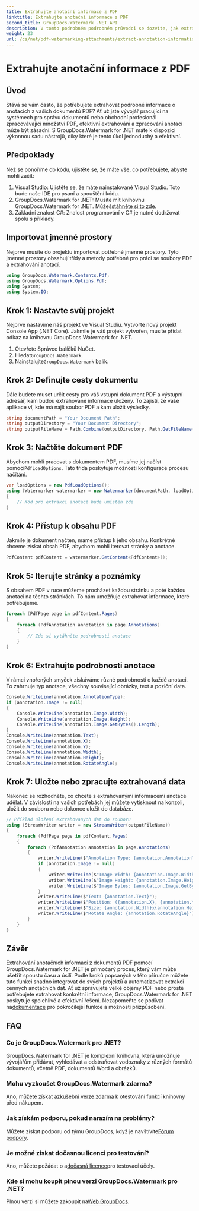 ```yaml
---
title: Extrahujte anotační informace z PDF
linktitle: Extrahujte anotační informace z PDF
second_title: GroupDocs.Watermark .NET API
description: V tomto podrobném podrobném průvodci se dozvíte, jak extrahovat informace o anotacích z dokumentů PDF pomocí GroupDocs.Watermark for .NET.
weight: 23
url: /cs/net/pdf-watermarking-attachments/extract-annotation-information-pdf/
---
```


# Extrahujte anotační informace z PDF

## Úvod
Stává se vám často, že potřebujete extrahovat podrobné informace o anotacích z vašich dokumentů PDF? Ať už jste vývojář pracující na systémech pro správu dokumentů nebo obchodní profesionál zpracovávající množství PDF, efektivní extrahování a zpracování anotací může být zásadní. S GroupDocs.Watermark for .NET máte k dispozici výkonnou sadu nástrojů, díky které je tento úkol jednoduchý a efektivní.
## Předpoklady
Než se ponoříme do kódu, ujistěte se, že máte vše, co potřebujete, abyste mohli začít:
1. Visual Studio: Ujistěte se, že máte nainstalované Visual Studio. Toto bude naše IDE pro psaní a spouštění kódu.
2.  GroupDocs.Watermark for .NET: Musíte mít knihovnu GroupDocs.Watermark for .NET. Můžeš[stáhněte si to zde](https://releases.groupdocs.com/Watermark/net/).
3. Základní znalost C#: Znalost programování v C# je nutné dodržovat spolu s příklady.
## Importovat jmenné prostory
Nejprve musíte do projektu importovat potřebné jmenné prostory. Tyto jmenné prostory obsahují třídy a metody potřebné pro práci se soubory PDF a extrahování anotací.
```csharp
using GroupDocs.Watermark.Contents.Pdf;
using GroupDocs.Watermark.Options.Pdf;
using System;
using System.IO;
```
## Krok 1: Nastavte svůj projekt
Nejprve nastavíme náš projekt ve Visual Studiu. Vytvořte nový projekt Console App (.NET Core). Jakmile je váš projekt vytvořen, musíte přidat odkaz na knihovnu GroupDocs.Watermark for .NET.
1. Otevřete Správce balíčků NuGet.
2.  Hledat`GroupDocs.Watermark`.
3.  Nainstalujte`GroupDocs.Watermark` balík.
## Krok 2: Definujte cesty dokumentu
Dále budete muset určit cesty pro váš vstupní dokument PDF a výstupní adresář, kam budou extrahované informace uloženy. To zajistí, že vaše aplikace ví, kde má najít soubor PDF a kam uložit výsledky.
```csharp
string documentPath = "Your Document Path";
string outputDirectory = "Your Document Directory";
string outputFileName = Path.Combine(outputDirectory, Path.GetFileName(documentPath));
```
## Krok 3: Načtěte dokument PDF
 Abychom mohli pracovat s dokumentem PDF, musíme jej načíst pomocí`PdfLoadOptions`. Tato třída poskytuje možnosti konfigurace procesu načítání.
```csharp
var loadOptions = new PdfLoadOptions();
using (Watermarker watermarker = new Watermarker(documentPath, loadOptions))
{
    // Kód pro extrakci anotací bude umístěn zde
}
```
## Krok 4: Přístup k obsahu PDF
Jakmile je dokument načten, máme přístup k jeho obsahu. Konkrétně chceme získat obsah PDF, abychom mohli iterovat stránky a anotace.
```csharp
PdfContent pdfContent = watermarker.GetContent<PdfContent>();
```
## Krok 5: Iterujte stránky a poznámky
S obsahem PDF v ruce můžeme procházet každou stránku a poté každou anotaci na těchto stránkách. To nám umožňuje extrahovat informace, které potřebujeme.
```csharp
foreach (PdfPage page in pdfContent.Pages)
{
    foreach (PdfAnnotation annotation in page.Annotations)
    {
        // Zde si vytáhněte podrobnosti anotace
    }
}
```
## Krok 6: Extrahujte podrobnosti anotace
V rámci vnořených smyček získáváme různé podrobnosti o každé anotaci. To zahrnuje typ anotace, všechny související obrázky, text a poziční data.
```csharp
Console.WriteLine(annotation.AnnotationType);
if (annotation.Image != null)
{
    Console.WriteLine(annotation.Image.Width);
    Console.WriteLine(annotation.Image.Height);
    Console.WriteLine(annotation.Image.GetBytes().Length);
}
Console.WriteLine(annotation.Text);
Console.WriteLine(annotation.X);
Console.WriteLine(annotation.Y);
Console.WriteLine(annotation.Width);
Console.WriteLine(annotation.Height);
Console.WriteLine(annotation.RotateAngle);
```
## Krok 7: Uložte nebo zpracujte extrahovaná data
Nakonec se rozhodněte, co chcete s extrahovanými informacemi anotace udělat. V závislosti na vašich potřebách jej můžete vytisknout na konzoli, uložit do souboru nebo dokonce uložit do databáze.
```csharp
// Příklad uložení extrahovaných dat do souboru
using (StreamWriter writer = new StreamWriter(outputFileName))
{
    foreach (PdfPage page in pdfContent.Pages)
    {
        foreach (PdfAnnotation annotation in page.Annotations)
        {
            writer.WriteLine($"Annotation Type: {annotation.AnnotationType}");
            if (annotation.Image != null)
            {
                writer.WriteLine($"Image Width: {annotation.Image.Width}");
                writer.WriteLine($"Image Height: {annotation.Image.Height}");
                writer.WriteLine($"Image Bytes: {annotation.Image.GetBytes().Length}");
            }
            writer.WriteLine($"Text: {annotation.Text}");
            writer.WriteLine($"Position: ({annotation.X}, {annotation.Y})");
            writer.WriteLine($"Size: {annotation.Width}x{annotation.Height}");
            writer.WriteLine($"Rotate Angle: {annotation.RotateAngle}");
        }
    }
}
```
## Závěr
Extrahování anotačních informací z dokumentů PDF pomocí GroupDocs.Watermark for .NET je přímočarý proces, který vám může ušetřit spoustu času a úsilí. Podle kroků popsaných v této příručce můžete tuto funkci snadno integrovat do svých projektů a automatizovat extrakci cenných anotačních dat.
 Ať už spravujete velké objemy PDF nebo prostě potřebujete extrahovat konkrétní informace, GroupDocs.Watermark for .NET poskytuje spolehlivé a efektivní řešení. Nezapomeňte se podívat na[dokumentace](https://tutorials.groupdocs.com/Watermark/net/) pro pokročilejší funkce a možnosti přizpůsobení.
## FAQ
### Co je GroupDocs.Watermark pro .NET?
GroupDocs.Watermark for .NET je komplexní knihovna, která umožňuje vývojářům přidávat, vyhledávat a odstraňovat vodoznaky z různých formátů dokumentů, včetně PDF, dokumentů Word a obrázků.
### Mohu vyzkoušet GroupDocs.Watermark zdarma?
 Ano, můžete získat a[zkušební verze zdarma](https://releases.groupdocs.com/) k otestování funkcí knihovny před nákupem.
### Jak získám podporu, pokud narazím na problémy?
 Můžete získat podporu od týmu GroupDocs, když je navštívíte[Fórum podpory](https://forum.groupdocs.com/c/watermark/19).
### Je možné získat dočasnou licenci pro testování?
 Ano, můžete požádat o a[dočasná licence](https://purchase.groupdocs.com/temporary-license/)pro testovací účely.
### Kde si mohu koupit plnou verzi GroupDocs.Watermark pro .NET?
 Plnou verzi si můžete zakoupit na[Web GroupDocs](https://purchase.groupdocs.com/buy).